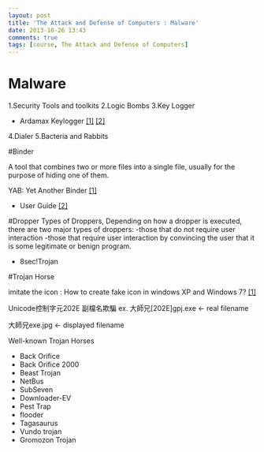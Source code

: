 ```yaml
---
layout: post
title: 'The Attack and Defense of Computers : Malware'
date: 2013-10-26 13:43
comments: true
tags: [course, The Attack and Defense of Computers]
---
```

# Malware

1.Security Tools and toolkits
2.Logic Bombs
3.Key Logger
- Ardamax Keylogger
[[1]](http://www.ardamax.com/akll/)
[[2]](http://www.freedownloadscenter.com/Utilities/Misc__Utilities/Ardamax_Keylogger.html)

4.Dialer
5.Bacteria and Rabbits

#Binder

A tool that combines two or more files into a single file, usually for the purpose of hiding one of them.

YAB: Yet Another Binder [[1]](http://www.elhacker.net/hacking-programas-hack.htm)
- User Guide [[2]](http://www.windowsecurity.com/articles/Binders-Malware-Part1.html)

#Dropper
Types of Droppers, Depending on how a dropper is executed, there are two major types of droppers:
-those that do not require user interaction
-those that require user interaction by convincing the user that it is some legitimate or benign program.
- 8sec!Trojan

#Trojan Horse

imitate the icon : 
How to create fake icon in windows XP and Windows 7? [[1]](http://www.techulator.com/resources/4517-How-create-fake-icon-windows-XP-Windows.aspx)

Unicode控制字元202E 副檔名欺騙
ex.
大師兄[202E]gpj.exe <- real filename

大師兄exe.jpg <- displayed filename

Well-known Trojan Horses
- Back Orifice 
- Back Orifice 2000 
- Beast Trojan 
- NetBus 
- SubSeven 
- Downloader-EV
- Pest Trap
- flooder 
- Tagasaurus 
- Vundo trojan 
- Gromozon Trojan  


